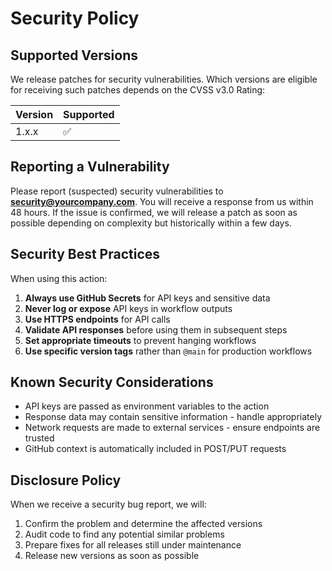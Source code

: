 # Security Policy

## Supported Versions

We release patches for security vulnerabilities. Which versions are eligible for receiving such patches depends on the CVSS v3.0 Rating:

| Version | Supported          |
| ------- | ------------------ |
| 1.x.x   | :white_check_mark: |

## Reporting a Vulnerability

Please report (suspected) security vulnerabilities to **[security@yourcompany.com](mailto:security@yourcompany.com)**. You will receive a response from us within 48 hours. If the issue is confirmed, we will release a patch as soon as possible depending on complexity but historically within a few days.

## Security Best Practices

When using this action:

1. **Always use GitHub Secrets** for API keys and sensitive data
2. **Never log or expose** API keys in workflow outputs
3. **Use HTTPS endpoints** for API calls
4. **Validate API responses** before using them in subsequent steps
5. **Set appropriate timeouts** to prevent hanging workflows
6. **Use specific version tags** rather than `@main` for production workflows

## Known Security Considerations

- API keys are passed as environment variables to the action
- Response data may contain sensitive information - handle appropriately
- Network requests are made to external services - ensure endpoints are trusted
- GitHub context is automatically included in POST/PUT requests

## Disclosure Policy

When we receive a security bug report, we will:

1. Confirm the problem and determine the affected versions
2. Audit code to find any potential similar problems
3. Prepare fixes for all releases still under maintenance
4. Release new versions as soon as possible
